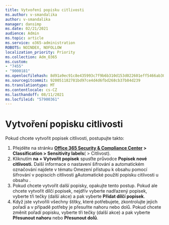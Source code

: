 ```yaml
---
title: Vytvoření popisku citlivosti
ms.author: v-smandalika
author: v-smandalika
manager: dansimp
ms.date: 02/21/2021
audience: Admin
ms.topic: article
ms.service: o365-administration
ROBOTS: NOINDEX, NOFOLLOW
localization_priority: Priority
ms.collection: Adm_O365
ms.custom:
- "7455"
- "9000181"
ms.openlocfilehash: 8d91a9ec91c8e435993c7f9b6b310d153d022601eff5466ab30782f8e8f560ed
ms.sourcegitcommit: 920051182781bd97ce4d4d6fbd268cb37b84d239
ms.translationtype: MT
ms.contentlocale: cs-CZ
ms.lasthandoff: 08/11/2021
ms.locfileid: "57900361"
---
```

# <a name="create-a-sensitivity-label"></a>Vytvoření popisku citlivosti

Pokud chcete vytvořit popisek citlivosti, postupujte takto:

1. Přejděte na stránku **[Office 365 Security & Compliance Center](https://sip.protection.office.com/) > Classification > Sensitivity labels**( > Citlivost).
2. Kliknutím **na + Vytvořit popisek** spusťte průvodce **Popisek nové citlivosti.** Další informace o nastavení šifrování a [](https://docs.microsoft.com/microsoft-365/compliance/encryption-sensitivity-labels) automatickém označování najdete v tématu Omezení přístupu k obsahu pomocí šifrování v popiscích citlivosti [a](https://docs.microsoft.com/microsoft-365/compliance/apply-sensitivity-label-automatically)Automatické použití popisku citlivosti u obsahu .
3. Pokud chcete vytvořit další popisky, opakujte tento postup. Pokud ale chcete vytvořit dílčí popisek, nejdřív vyberte nadřazený popisek, vyberte tři tečky (další akce) a pak vyberte **Přidat dílčí popisek**.
4. Když jste vytvořili všechny štítky, které potřebujete, zkontrolujte jejich pořadí a v případě potřeby je přesuňte nahoru nebo dolů. Pokud chcete změnit pořadí popisku, vyberte tři tečky (další akce) a pak vyberte **Přesunout nahoru** nebo **Přesunout dolů**. 
